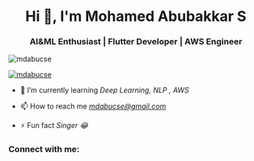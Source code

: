 <h1 align="center">Hi 👋, I'm Mohamed Abubakkar S</h1>

<h3 align="center">AI&ML Enthusiast | Flutter Developer | AWS Engineer</h3>



<p align="left"> <img src="https://komarev.com/ghpvc/?username=mdabucse&label=Profile%20views&color=0e75b6&style=flat" alt="mdabucse" /> </p>



<p align="left"> <a href="https://github.com/ryo-ma/github-profile-trophy"><img src="https://github-profile-trophy.vercel.app/?username=mdabucse" alt="mdabucse" /></a> </p>



- 🌱 I’m currently learning *Deep Learning, NLP , AWS*



- 📫 How to reach me *mdabucse@gmail.com*



- ⚡ Fun fact *Singer 😂*



<h3 align="left">Connect with me:</h3>

<p align="left">
